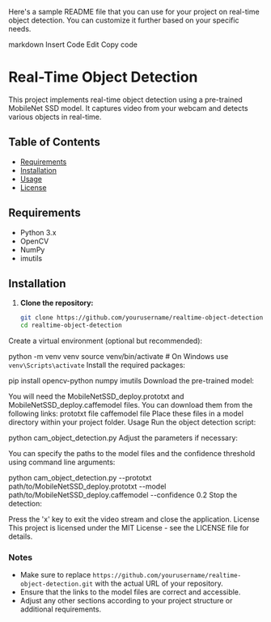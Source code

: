 Here's a sample README file that you can use for your project on real-time object detection. You can customize it further based on your specific needs.

markdown
Insert Code
Edit
Copy code
# Real-Time Object Detection

This project implements real-time object detection using a pre-trained MobileNet SSD model. It captures video from your webcam and detects various objects in real-time.

## Table of Contents

- [Requirements](#requirements)
- [Installation](#installation)
- [Usage](#usage)
- [License](#license)

## Requirements

- Python 3.x
- OpenCV
- NumPy
- imutils

## Installation

1. **Clone the repository:**
   ```bash
   git clone https://github.com/yourusername/realtime-object-detection.git
   cd realtime-object-detection
Create a virtual environment (optional but recommended):


python -m venv venv
source venv/bin/activate  # On Windows use `venv\Scripts\activate`
Install the required packages:


pip install opencv-python numpy imutils
Download the pre-trained model:

You will need the MobileNetSSD_deploy.prototxt and MobileNetSSD_deploy.caffemodel files. You can download them from the following links:
prototxt file
caffemodel file
Place these files in a model directory within your project folder.
Usage
Run the object detection script:


python cam_object_detection.py
Adjust the parameters if necessary:

You can specify the paths to the model files and the confidence threshold using command line arguments:

python cam_object_detection.py --prototxt path/to/MobileNetSSD_deploy.prototxt --model path/to/MobileNetSSD_deploy.caffemodel --confidence 0.2
Stop the detection:

Press the 'x' key to exit the video stream and close the application.
License
This project is licensed under the MIT License - see the LICENSE file for details.



### Notes
- Make sure to replace `https://github.com/yourusername/realtime-object-detection.git` with the actual URL of your repository.
- Ensure that the links to the model files are correct and accessible.
- Adjust any other sections according to your project structure or additional requirements.
